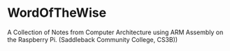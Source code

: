 # WordOfTheWise
A Collection of Notes from Computer Architecture using ARM Assembly on the Raspberry Pi. (Saddleback Community College, CS3B))
